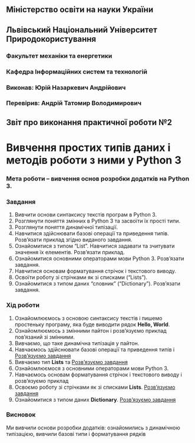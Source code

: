 ## Міністерство освіти на науки України
## Львівський Національний Університет Природокористування
### Факультет механіки та енергетики
### Кафедра Інформаційних систем та технологій
### Виконав: Юрій Назаркевич Андрійович
### Перевірив: Андрій Татомир Володимирович
## Звіт про виконання практичної роботи №2
# Вивчення простих типів даних і методів роботи з ними у Python 3

### Мета роботи – вивчення основ розробки додатків на Python 3.

### Завдання
1. Вивчити основи синтаксису текстів програм в Python 3.
2. Розглянути поняття змінних в Python 3 та засвоїти їх прості типи.
3. Розглянути поняття динамічної типізації.
4. Навчитися здійснювати базові операції та приведення типів. Розв’язати приклад згідно виданого завдання.
5. Ознайомитися з типом “List”. Навчитися задавати та зчитувати значення їх елементів. Розв’язати приклад.
6. Ознайомитися основними операторами мови Python 3. Розв’язати завдання.
7. Навчитися основам форматування стрічок і текстового виводу.
8. Освоїти роботу зі стрічками як зі списками (“Lists”).
9. Ознайомитися з типом даних “словник” (“Dictionary”). Розв’язати завдання.

### Хід роботи
1. Ознайомлюємось з основою синтаксису текстів і пишемо простеньку програму, яка буде виводити рядок **Hello, World**.
2. Ознайомлюємось з змінними пайтон і розвʼязуємо приклад повʼязаний зі змінними.
3. Вивчаємо, що таке динамічна типізація у пайтон.
4. Навчаємось здійснювати базові операції та приведення типів і [Розв’язуємо завдання](variables.py)
5. Вивчаємо тип **Lists** та [Розв’язуємо завдання](lists.py)
6. Ознайомлюємося з основними операторами мови Python 3.
7. Навчаємось основам форматування стрічок і текстового виводу і розвʼязуємо приклад
8. Освоємо роботу зі стрічками як зі списками **Lists**. [Розв’язуємо завдання](string.py)
9. Ознайомитися з типом даних **Dictionary**. [Розв’язуємо завдання](dictionaries.py)


### Висновок
Ми вивчили основи розробки додатків: ознайомились з динамічною типізацією, вивчили базові типи і форматування рядків 